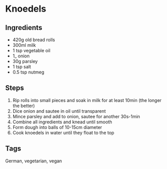 # Knoedels

## Ingredients

* 420g old bread rolls 
* 300ml milk
* 1 tsp vegetable oil
* 1_ onion
* 30g parsley 
* 1 tsp salt 
* 0.5 tsp nutmeg

## Steps

1. Rip rolls into small pieces and soak in milk for at least 10min (the longer the better)
2. Dice onion and sautee in oil until transparent 
3. Mince parsley and add to onion, sautee for another 30s-1min
4. Combine all ingredients and knead until smooth
5. Form dough into balls of 10-15cm diameter
6. Cook knoedels in water until they float to the top 


## Tags
German, vegetarian, vegan
